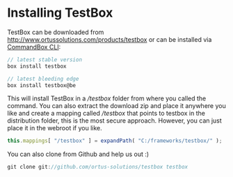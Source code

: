 # Installing TestBox

TestBox can be downloaded from http://www.ortussolutions.com/products/testbox or can be installed via [CommandBox CLI](http://www.ortussolutions.com/products/commandbox):

```javascript
// latest stable version
box install testbox

// latest bleeding edge
box install testbox@be
```

This will install TestBox in a */testbox* folder from where you called the command. You can also extract the download zip and place it anywhere you like and create a mapping called */testbox* that points to testbox in the distribution folder, this is the most secure approach. However, you can just place it in the webroot if you like.

```javascript
this.mappings[ "/testbox" ] = expandPath( "C:/frameworks/testbox/" );
```

You can also clone from Github and help us out :)

```javascript
git clone git://github.com/ortus-solutions/testbox testbox
```
